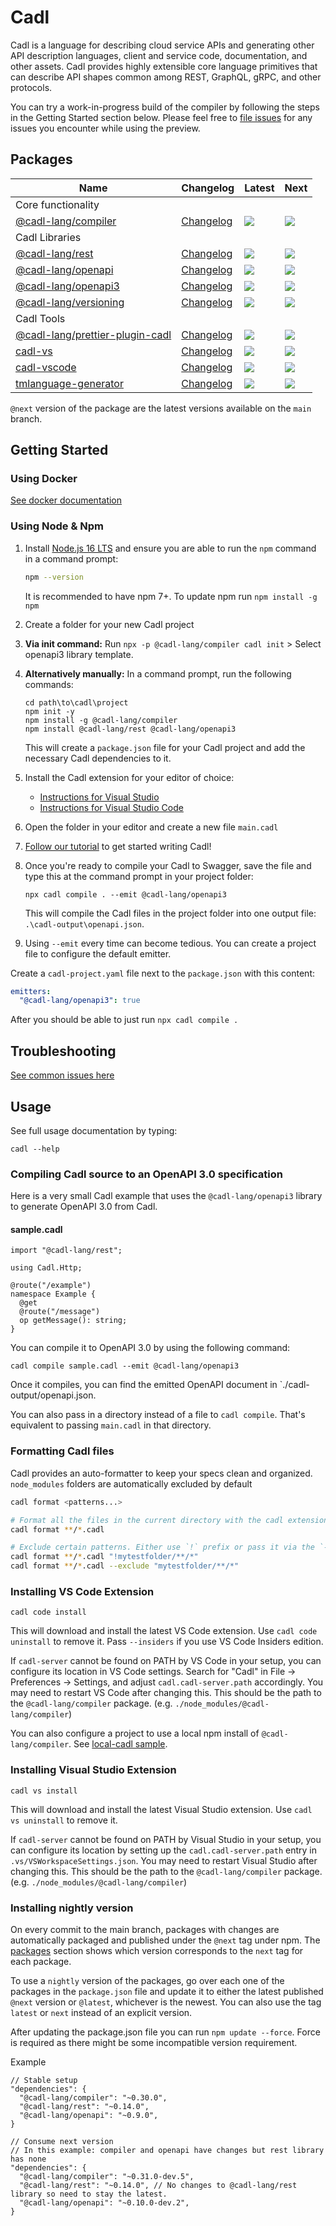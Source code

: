 # Cadl

Cadl is a language for describing cloud service APIs and generating other API
description languages, client and service code, documentation, and other assets.
Cadl provides highly extensible core language primitives that can describe API
shapes common among REST, GraphQL, gRPC, and other protocols.

You can try a work-in-progress build of the compiler by following the steps in
the Getting Started section below. Please feel free to [file
issues](https://github.com/Microsoft/cadl/issues) for any issues you encounter while
using the preview.

## Packages

| Name                                            | Changelog                    | Latest                                                                                                                             | Next                                                                   |
| ----------------------------------------------- | ---------------------------- | ---------------------------------------------------------------------------------------------------------------------------------- | ---------------------------------------------------------------------- |
| Core functionality                              |                              |                                                                                                                                    |                                                                        |
| [@cadl-lang/compiler][compiler_src]             | [Changelog][compiler_chg]    | [![](https://img.shields.io/npm/v/@cadl-lang/compiler)](https://www.npmjs.com/package/@cadl-lang/compiler)                         | ![](https://img.shields.io/npm/v/@cadl-lang/compiler/next)             |
| Cadl Libraries                                  |                              |                                                                                                                                    |                                                                        |
| [@cadl-lang/rest][rest_src]                     | [Changelog][rest_chg]        | [![](https://img.shields.io/npm/v/@cadl-lang/rest)](https://www.npmjs.com/package/@cadl-lang/rest)                                 | ![](https://img.shields.io/npm/v/@cadl-lang/rest/next)                 |
| [@cadl-lang/openapi][openapi_src]               | [Changelog][openapi_chg]     | [![](https://img.shields.io/npm/v/@cadl-lang/openapi)](https://www.npmjs.com/package/@cadl-lang/openapi)                           | ![](https://img.shields.io/npm/v/@cadl-lang/openapi/next)              |
| [@cadl-lang/openapi3][openapi3_src]             | [Changelog][openapi3_chg]    | [![](https://img.shields.io/npm/v/@cadl-lang/openapi3)](https://www.npmjs.com/package/@cadl-lang/openapi3)                         | ![](https://img.shields.io/npm/v/@cadl-lang/openapi3/next)             |
| [@cadl-lang/versioning][versioning_src]         | [Changelog][versioning_chg]  | [![](https://img.shields.io/npm/v/@cadl-lang/versioning)](https://www.npmjs.com/package/@cadl-lang/versioning)                     | ![](https://img.shields.io/npm/v/@cadl-lang/versioning/next)           |
| Cadl Tools                                      |                              |                                                                                                                                    |                                                                        |
| [@cadl-lang/prettier-plugin-cadl][prettier_src] | [Changelog][prettier_chg]    | [![](https://img.shields.io/npm/v/@cadl-lang/prettier-plugin-cadl)](https://www.npmjs.com/package/@cadl-lang/prettier-plugin-cadl) | ![](https://img.shields.io/npm/v/@cadl-lang/prettier-plugin-cadl/next) |
| [cadl-vs][cadl-vs_src]                          | [Changelog][cadl-vs_chg]     | [![](https://img.shields.io/npm/v/cadl-vs)](https://www.npmjs.com/package/cadl-vs)                                                 | ![](https://img.shields.io/npm/v/cadl-vs/next)                         |
| [cadl-vscode][cadl-vscode_src]                  | [Changelog][cadl-vscode_chg] | [![](https://img.shields.io/npm/v/cadl-vscode)](https://www.npmjs.com/package/cadl-vscode)                                         | ![](https://img.shields.io/npm/v/cadl-vscode/next)                     |
| [tmlanguage-generator][tmlanguage_src]          | [Changelog][tmlanguage_chg]  | [![](https://img.shields.io/npm/v/tmlanguage-generator)](https://www.npmjs.com/package/tmlanguage-generator)                       | ![](https://img.shields.io/npm/v/tmlanguage-generator/next)            |

[compiler_src]: packages/compiler
[compiler_chg]: packages/compiler/CHANGELOG.md
[rest_src]: packages/rest
[rest_chg]: packages/rest/CHANGELOG.md
[openapi_src]: packages/openapi
[openapi_chg]: packages/openapi/CHANGELOG.md
[openapi3_src]: packages/openapi3
[openapi3_chg]: packages/openapi3/CHANGELOG.md
[versioning_src]: packages/versioning
[versioning_chg]: packages/versioning/CHANGELOG.md
[prettier_src]: packages/prettier-plugin-cadl
[prettier_chg]: packages/prettier-plugin-cadl/CHANGELOG.md
[cadl-vs_src]: packages/cadl-vs
[cadl-vs_chg]: packages/cadl-vs/CHANGELOG.md
[cadl-vscode_src]: packages/cadl-vscode
[cadl-vscode_chg]: packages/cadl-vscode/CHANGELOG.md
[tmlanguage_src]: packages/tmlanguage-generator
[tmlanguage_chg]: packages/tmlanguage-generator/CHANGELOG.md

`@next` version of the package are the latest versions available on the `main` branch.

## Getting Started

### Using Docker

[See docker documentation](./docs/docker.md)

### Using Node & Npm

1. Install [Node.js 16 LTS](https://nodejs.org/en/download/) and ensure you are able to run the `npm` command in a command prompt:

   ```bash
   npm --version
   ```

   It is recommended to have npm 7+. To update npm run `npm install -g npm`

2. Create a folder for your new Cadl project

3. **Via init command:** Run `npx -p @cadl-lang/compiler cadl init` > Select openapi3 library template.

4. **Alternatively manually:** In a command prompt, run the following commands:

   ```
   cd path\to\cadl\project
   npm init -y
   npm install -g @cadl-lang/compiler
   npm install @cadl-lang/rest @cadl-lang/openapi3
   ```

   This will create a `package.json` file for your Cadl project and add the necessary Cadl dependencies to it.

5. Install the Cadl extension for your editor of choice:

   - [Instructions for Visual Studio](#installing-visual-studio-extension)
   - [Instructions for Visual Studio Code](#installing-vs-code-extension)

6. Open the folder in your editor and create a new file `main.cadl`

7. [Follow our tutorial](docs/tutorial.md) to get started writing Cadl!

8. Once you're ready to compile your Cadl to Swagger, save the file and type this at the command prompt in your project folder:

   ```
   npx cadl compile . --emit @cadl-lang/openapi3
   ```

   This will compile the Cadl files in the project folder into one output file: `.\cadl-output\openapi.json`.

9. Using `--emit` every time can become tedious. You can create a project file to configure the default emitter.

Create a `cadl-project.yaml` file next to the `package.json` with this content:

```yaml
emitters:
  "@cadl-lang/openapi3": true
```

After you should be able to just run `npx cadl compile .`

## Troubleshooting

[See common issues here](./troubleshooting.md)

## Usage

See full usage documentation by typing:

```
cadl --help
```

### Compiling Cadl source to an OpenAPI 3.0 specification

Here is a very small Cadl example that uses the `@cadl-lang/openapi3` library to generate OpenAPI 3.0 from Cadl.

#### sample.cadl

```cadl
import "@cadl-lang/rest";

using Cadl.Http;

@route("/example")
namespace Example {
  @get
  @route("/message")
  op getMessage(): string;
}

```

You can compile it to OpenAPI 3.0 by using the following command:

```
cadl compile sample.cadl --emit @cadl-lang/openapi3
```

Once it compiles, you can find the emitted OpenAPI document in `./cadl-output/openapi.json.

You can also pass in a directory instead of a file to `cadl compile`. That's
equivalent to passing `main.cadl` in that directory.

### Formatting Cadl files

Cadl provides an auto-formatter to keep your specs clean and organized.
`node_modules` folders are automatically excluded by default

```bash
cadl format <patterns...>

# Format all the files in the current directory with the cadl extension.
cadl format **/*.cadl

# Exclude certain patterns. Either use `!` prefix or pass it via the `--exclude` or `-x` option.
cadl format **/*.cadl "!mytestfolder/**/*"
cadl format **/*.cadl --exclude "mytestfolder/**/*"
```

### Installing VS Code Extension

```
cadl code install
```

This will download and install the latest VS Code extension. Use `cadl code uninstall` to remove it. Pass `--insiders` if you use VS Code Insiders edition.

If `cadl-server` cannot be found on PATH by VS Code in your setup, you can
configure its location in VS Code settings. Search for "Cadl" in File ->
Preferences -> Settings, and adjust `cadl.cadl-server.path` accordingly. You may
need to restart VS Code after changing this. This should be the path to the `@cadl-lang/compiler` package. (e.g. `./node_modules/@cadl-lang/compiler`)

You can also configure a project to use a local npm install of
`@cadl-lang/compiler`. See [local-cadl sample](packages/samples/local-cadl).

### Installing Visual Studio Extension

```
cadl vs install
```

This will download and install the latest Visual Studio extension. Use `cadl vs uninstall` to remove it.

If `cadl-server` cannot be found on PATH by Visual Studio in your setup, you can
configure its location by setting up the `cadl.cadl-server.path` entry in `.vs/VSWorkspaceSettings.json`. You may need to restart Visual Studio after changing this.
This should be the path to the `@cadl-lang/compiler` package. (e.g. `./node_modules/@cadl-lang/compiler`)

### Installing nightly version

On every commit to the main branch, packages with changes are automatically packaged and published under the `@next` tag under npm.
The [packages](#packages) section shows which version corresponds to the `next` tag for each package.

To use a `nightly` version of the packages, go over each one of the packages in the `package.json` file and update it to either the latest published `@next` version or `@latest`, whichever is the newest. You can also use the tag `latest` or `next` instead of an explicit version.

After updating the package.json file you can run `npm update --force`. Force is required as there might be some incompatible version requirement.

Example

```json5
// Stable setup
"dependencies": {
  "@cadl-lang/compiler": "~0.30.0",
  "@cadl-lang/rest": "~0.14.0",
  "@cadl-lang/openapi": "~0.9.0",
}

// Consume next version
// In this example: compiler and openapi have changes but rest library has none
"dependencies": {
  "@cadl-lang/compiler": "~0.31.0-dev.5",
  "@cadl-lang/rest": "~0.14.0", // No changes to @cadl-lang/rest library so need to stay the latest.
  "@cadl-lang/openapi": "~0.10.0-dev.2",
}
```
